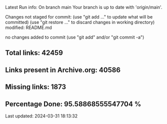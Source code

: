 Latest Run info: 
On branch main
Your branch is up to date with 'origin/main'.

Changes not staged for commit:
  (use "git add <file>..." to update what will be committed)
  (use "git restore <file>..." to discard changes in working directory)
	modified:   README.md

no changes added to commit (use "git add" and/or "git commit -a")

## Total links: 42459

## Links present in Archive.org: 40586

## Missing links: 1873

## Percentage Done: 95.58868555547704 %


Last updated: 2024-03-31 18:13:32
